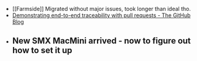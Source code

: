 - [[Farmside]] Migrated without major issues, took longer than ideal tho.
- [Demonstrating end-to-end traceability with pull requests - The GitHub Blog](https://github.blog/enterprise-software/governance-and-compliance/demonstrating-end-to-end-traceability-with-pull-requests/)
- New SMX MacMini arrived - now to figure out how to set it up
	-